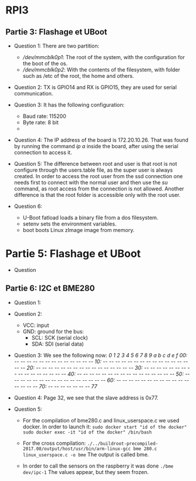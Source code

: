 # RPI3

## Partie 3: Flashage et UBoot

* Question 1: There are two partition:
  - */dev/mmcblk0p1*: The root of the system, with the configuration for the boot of the os.
  - */dev/mmcblk0p2*: With the contents of the filesystem, with folder such as /etc of the root, the home and others.

* Question 2: TX is GPIO14 and RX is GPIO15, they are used for serial communication.

* Question 3: It has the following configuration:
  - Baud rate: 115200
  - Byte rate: 8 bit
  - 

* Question 4: The IP address of the board is 172.20.10.26. That was found by running the command *ip a* inside the board, after using the serial connection to access it.

* Question 5: The difference between root and user is that root is not configure through the users.table file, as the super user is always created. In order to access the root user from the ssd connection one needs first to connect with the normal user and then use the *su* command, as root access from the connection is not allowed. Another difference is that the root folder is accessible only with the root user.

* Question 6:
  - U-Boot fatload loads a binary file from a dos filesystem.
  - setenv sets the environment variables.
  - boot boots Linux zImage image from memory.


# Partie 5: Flashage et UBoot 

* Question


## Partie 6: I2C et BME280

* Question 1:

* Question 2:
  - VCC: input
  - GND: ground
  for the bus:
    - SCL: SCK (serial clock)
    - SDA: SDI (serial data)

* Question 3: We see the following now:
  *0  1  2  3  4  5  6  7  8  9  a  b  c  d  e  f
  00:          -- -- -- -- -- -- -- -- -- -- -- -- -- 
  10: -- -- -- -- -- -- -- -- -- -- -- -- -- -- -- -- 
  20: -- -- -- -- -- -- -- -- -- -- -- -- -- -- -- -- 
  30: -- -- -- -- -- -- -- -- -- -- -- -- -- -- -- -- 
  40: -- -- -- -- -- -- -- -- -- -- -- -- -- -- -- -- 
  50: -- -- -- -- -- -- -- -- -- -- -- -- -- -- -- -- 
  60: -- -- -- -- -- -- -- -- -- -- -- -- -- -- -- -- 
  70: -- -- -- -- -- -- -- 77*

* Question 4: Page 32, we see that the slave address is 0x77.

* Question 5: 
  - For the compilation of bme280.c and linux_userspace.c we used docker.
    In order to launch it: 
    `sudo docker start "id of the docker"`
    `sudo docker exec -it "id of the docker" /bin/bash`
  
  - For the cross compilation:
    `./../buildroot-precompiled-2017.08/output/host/usr/bin/arm-linux-gcc bme 280.c linux_userspace.c -o bme`
    The output is called bme.
  
  - In order to call the sensors on the raspberry it was done `./bme dev/ipc-1`
    The values appear, but they seem frozen.
